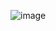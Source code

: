 ![image](https://github.com/Henhaodetiedan/Henhaodetiedan.github.io/blob/main/%E5%BE%AE%E4%BF%A1%E5%9B%BE%E7%89%87_20210526224244.jpg)

